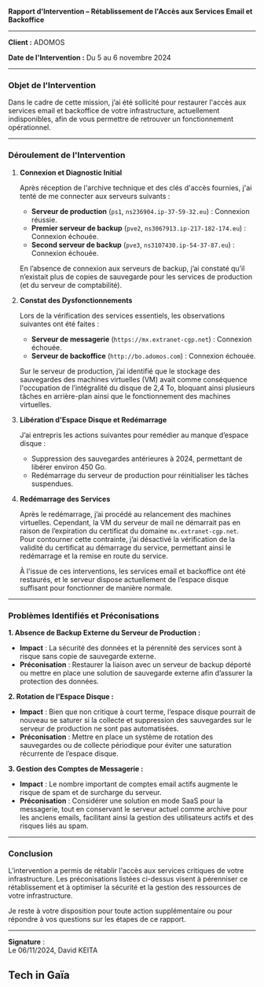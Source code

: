 **Rapport d'Intervention – Rétablissement de l'Accès aux Services Email et Backoffice**

---

**Client :** ADOMOS

**Date de l'Intervention :** Du 5 au 6 novembre 2024

---

### Objet de l'Intervention

Dans le cadre de cette mission, j’ai été sollicité pour restaurer l'accès aux services email et backoffice de votre infrastructure, actuellement indisponibles, afin de vous permettre de retrouver un fonctionnement opérationnel.

---

### Déroulement de l'Intervention

1. **Connexion et Diagnostic Initial**

   Après réception de l'archive technique et des clés d'accès fournies, j'ai tenté de me connecter aux serveurs suivants :

   - **Serveur de production** (`ps1`, `ns236904.ip-37-59-32.eu`) : Connexion réussie.
   - **Premier serveur de backup** (`pve2`, `ns3067913.ip-217-182-174.eu`) : Connexion échouée.
   - **Second serveur de backup** (`pve3`, `ns3107430.ip-54-37-87.eu`) : Connexion échouée.

   En l’absence de connexion aux serveurs de backup, j’ai constaté qu’il n’existait plus de copies de sauvegarde pour les services de production (et du serveur de comptabilité).

2. **Constat des Dysfonctionnements**

   Lors de la vérification des services essentiels, les observations suivantes ont été faites :

   - **Serveur de messagerie** (`https://mx.extranet-cgp.net`) : Connexion échouée.
   - **Serveur de backoffice** (`http://bo.adomos.com`) : Connexion échouée.

   Sur le serveur de production, j’ai identifié que le stockage des sauvegardes des machines virtuelles (VM) avait comme conséquence l'occupation de l’intégralité du disque de 2,4 To, bloquant ainsi plusieurs tâches en arrière-plan ainsi que le fonctionnement des machines virtuelles.

3. **Libération d'Espace Disque et Redémarrage**

   J’ai entrepris les actions suivantes pour remédier au manque d’espace disque :

   - Suppression des sauvegardes antérieures à 2024, permettant de libérer environ 450 Go.
   - Redémarrage du serveur de production pour réinitialiser les tâches suspendues.

4. **Redémarrage des Services**

   Après le redémarrage, j’ai procédé au relancement des machines virtuelles. Cependant, la VM du serveur de mail ne démarrait pas en raison de l’expiration du certificat du domaine `mx.extranet-cgp.net`. Pour contourner cette contrainte, j’ai désactivé la vérification de la validité du certificat au démarrage du service, permettant ainsi le redémarrage et la remise en route du service.

   À l'issue de ces interventions, les services email et backoffice ont été restaurés, et le serveur dispose actuellement de l’espace disque suffisant pour fonctionner de manière normale.

---

### Problèmes Identifiés et Préconisations

**1. Absence de Backup Externe du Serveur de Production :**

- **Impact** : La sécurité des données et la pérennité des services sont à risque sans copie de sauvegarde externe.
- **Préconisation** : Restaurer la liaison avec un serveur de backup déporté ou mettre en place une solution de sauvegarde externe afin d’assurer la protection des données.

**2. Rotation de l’Espace Disque :**

- **Impact** : Bien que non critique à court terme, l’espace disque pourrait de nouveau se saturer si la collecte et suppression des sauvegardes sur le serveur de production ne sont pas automatisées.
- **Préconisation** : Mettre en place un système de rotation des sauvegardes ou de collecte périodique pour éviter une saturation récurrente de l’espace disque.

**3. Gestion des Comptes de Messagerie :**

- **Impact** : Le nombre important de comptes email actifs augmente le risque de spam et de surcharge du serveur.
- **Préconisation** : Considérer une solution en mode SaaS pour la messagerie, tout en conservant le serveur actuel comme archive pour les anciens emails, facilitant ainsi la gestion des utilisateurs actifs et des risques liés au spam.

---

### Conclusion

L’intervention a permis de rétablir l'accès aux services critiques de votre infrastructure. Les préconisations listées ci-dessus visent à pérenniser ce rétablissement et à optimiser la sécurité et la gestion des ressources de votre infrastructure.

Je reste à votre disposition pour toute action supplémentaire ou pour répondre à vos questions sur les étapes de ce rapport.

---

**Signature** :  
Le 06/11/2024, David KEITA

## Tech in Gaïa
